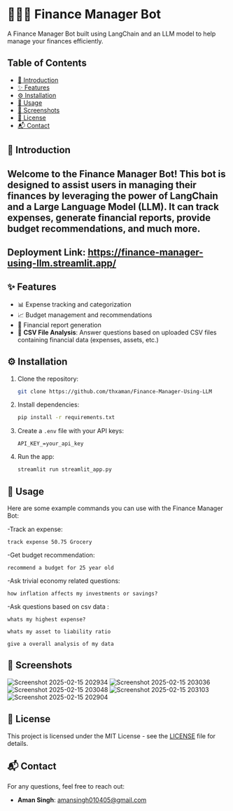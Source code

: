 # 💼👨‍💼 Finance Manager Bot

A Finance Manager Bot built using LangChain and an LLM model to help manage your finances efficiently.

## Table of Contents

- [📜 Introduction](#introduction)
- [✨ Features](#features)
- [⚙️ Installation](#installation)
- [🚀 Usage](#usage)
- [📸 Screenshots](#screenshots)
- [📜 License](#license)
- [📬 Contact](#contact)

## 📜 Introduction

Welcome to the Finance Manager Bot! This bot is designed to assist users in managing their finances by leveraging the power of LangChain and a Large Language Model (LLM). It can track expenses, generate financial reports, provide budget recommendations, and much more.
---
Deployment Link: https://finance-manager-using-llm.streamlit.app/
---

## ✨ Features

- 📊 Expense tracking and categorization
- 📈 Budget management and recommendations
- 📝 Financial report generation
- 📂 **CSV File Analysis**: Answer questions based on uploaded CSV files containing financial data (expenses, assets, etc.)

## ⚙️ Installation

1. Clone the repository:
    ```bash
    git clone https://github.com/thxaman/Finance-Manager-Using-LLM
    ```

2. Install dependencies:
    ```bash
    pip install -r requirements.txt
    ```

3. Create a `.env` file with your API keys:
    ```
    API_KEY_=your_api_key
    ```

4. Run the app:
    ```bash
    streamlit run streamlit_app.py
    ```


## 🚀 Usage
Here are some example commands you can use with the Finance Manager Bot:

  -Track an expense:

  ``` track expense 50.75 Grocery ```

  -Get budget recommendation:

  ``` recommend a budget for 25 year old ```

  -Ask trivial economy related questions:

  ``` how inflation affects my investments or savings?  ```

  -Ask questions based on csv data :

  ``` whats my highest expense? ```

  ``` whats my asset to liability ratio ```

  ``` give a overall analysis of my data ```

## 📸 Screenshots
![Screenshot 2025-02-15 202934](https://github.com/user-attachments/assets/3cc94228-dfe1-464a-b091-bd4721315c82)
![Screenshot 2025-02-15 203036](https://github.com/user-attachments/assets/9c6d3b2b-5ff6-4654-b05e-87156116a7bc)
![Screenshot 2025-02-15 203048](https://github.com/user-attachments/assets/e6ae5b85-fe8e-4bfe-a17f-9831b51a0fa8)
![Screenshot 2025-02-15 203103](https://github.com/user-attachments/assets/33fab17d-0add-4b0a-8824-a98f0a3bea04)
![Screenshot 2025-02-15 202904](https://github.com/user-attachments/assets/b131062f-ba12-43d4-bca6-d63057f10a77)

## 📜 License

This project is licensed under the MIT License - see the [LICENSE](LICENSE) file for details.

## 📬 Contact

For any questions, feel free to reach out:

- **Aman Singh**: [amansingh010405@gmail.com](mailto:amansingh010405@gmail.com)


